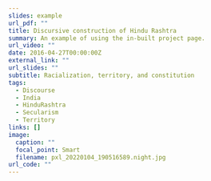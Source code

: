 ```yaml
---
slides: example
url_pdf: ""
title: Discursive construction of Hindu Rashtra
summary: An example of using the in-built project page.
url_video: ""
date: 2016-04-27T00:00:00Z
external_link: ""
url_slides: ""
subtitle: Racialization, territory, and constitution
tags:
  - Discourse
  - India
  - HinduRashtra
  - Secularism
  - Territory
links: []
image:
  caption: ""
  focal_point: Smart
  filename: pxl_20220104_190516589.night.jpg
url_code: ""
---
```

